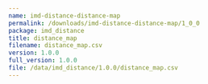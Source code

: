 ```yaml
---
name: imd-distance-distance-map
permalink: /downloads/imd-distance-distance-map/1_0_0
package: imd_distance
title: distance_map
filename: distance_map.csv
version: 1.0.0
full_version: 1.0.0
file: /data/imd_distance/1.0.0/distance_map.csv
---
```

